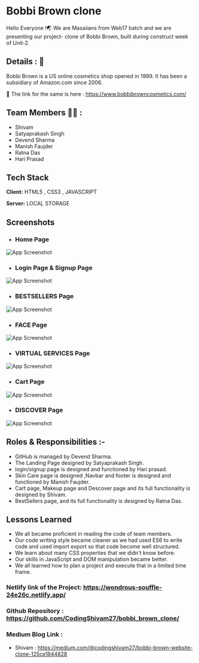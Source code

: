 # Bobbi Brown clone

Hello Everyone !🌏 We are Masaiians from Web17 batch and we are presenting our project- clone of Bobbi Brown, built during construct week of Unit-2.


## Details : 🔭

Bobbi Brown is a US online cosmetics shop opened in 1999. It has been a subsidiary of Amazon.com since 2006.

🚀 The link for the same is here : https://www.bobbibrowncosmetics.com/


## Team Members 👨‍💻 :

- Shivam
- Satyaprakash Singh
- Devend Sharma
- Manish Faujder
- Ratna Das
- Hari Prasad 


## Tech Stack

**Client:** HTML5 , CSS3 , JAVASCRIPT

**Server:** LOCAL STORAGE


## Screenshots
- ### Home Page
![App Screenshot](https://masai-course.s3.ap-south-1.amazonaws.com/editor/uploads/2022-08-10/Screenshot%20%2827%29_134022.png)

- ### Login Page & Signup Page
![App Screenshot](https://masai-course.s3.ap-south-1.amazonaws.com/editor/uploads/2022-08-10/Screenshot%20%2830%29_528722.png)

- ### BESTSELLERS Page
![App Screenshot](https://masai-course.s3.ap-south-1.amazonaws.com/editor/uploads/2022-08-10/Screenshot%20%2832%29_808320.png)

- ### FACE Page
![App Screenshot](https://masai-course.s3.ap-south-1.amazonaws.com/editor/uploads/2022-08-10/Screenshot%20%2833%29_650344.png)

- ### VIRTUAL SERVICES Page
![App Screenshot](https://masai-course.s3.ap-south-1.amazonaws.com/editor/uploads/2022-08-10/Screenshot%20%2834%29_103504.png)

- ### Cart Page
![App Screenshot](https://masai-course.s3.ap-south-1.amazonaws.com/editor/uploads/2022-08-10/Screenshot%20%2836%29_400265.png)

- ### DISCOVER Page
![App Screenshot](https://masai-course.s3.ap-south-1.amazonaws.com/editor/uploads/2022-08-10/Screenshot%20%2835%29_633494.png)


## Roles & Responsibilities :-

- GitHub is managed by Devend Sharma.
- The Landing Page designed by Satyaprakash Singh.
- login/signup page is designed and functioned by Hari prasad.
- Skin Care page is designed ,Navbar and footer is designed and functioned by Manish Faujder.
- Cart page, Makeup page and Descover page and its full functionality is designed by Shivam.
- BestSellers page, and its full functionality is designed by Ratna Das.
    
## Lessons Learned

- We all became proficient in reading the code of team members.
- Our code writing style became cleaner as we had used ES6 to write code and used import export so that code become well structured.
- We learn about many CSS properties that we didn't know before.
- Our skills in JavaScript and DOM manipulation became better.
- We all learned how to plan a project and execute that in a limited time frame.

### Netlify link of the Project:  https://wondrous-souffle-24e26c.netlify.app/

### Github Repository : https://github.com/CodingShivam27/bobbi_brown_clone/

### Medium Blog Link :
- Shivam : https://medium.com/@codingshivam27/bobbi-brown-website-clone-125ce1844828

